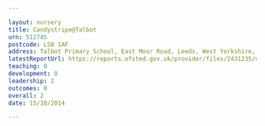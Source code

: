 ```yaml
---

layout: nursery
title: Candystripe@Talbot
urn: 512745
postcode: LS8 1AF
address: Talbot Primary School, East Moor Road, Leeds, West Yorkshire, LS8 1AF
latestReportUrl: https://reports.ofsted.gov.uk/provider/files/2431235/urn/512745.pdf
teaching: 0
development: 0
leadership: 2
outcomes: 0
overall: 2
date: 15/10/2014

---
```

